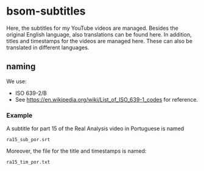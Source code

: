 # bsom-subtitles
 Here, the subtitles for my YouTube videos are managed. Besides the original English language, also translations can be found here.
 In addition, titles and timestamps for the videos are managed here. These can also be translated in different languages.


## naming
We use:

- ISO 639-2/B
- See https://en.wikipedia.org/wiki/List_of_ISO_639-1_codes for reference.

### Example
A subtitle for part 15 of the Real Analysis video in Portuguese is named
```
ra15_sub_por.srt 
```

Moreover, the file for the title and timestamps is named:
```
ra15_tim_por.txt
```